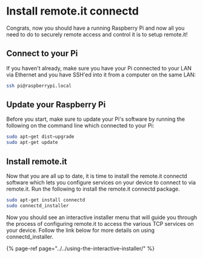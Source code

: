 # Install remote.it connectd

Congrats, now you should have a running Raspberry Pi and now all you need to do to securely remote access and control it is to setup remote.it!

## Connect to your Pi

If you haven't already, make sure you have your Pi connected to your LAN via Ethernet and you have SSH'ed into it from a computer on the same LAN:

```bash
ssh pi@raspberrypi.local
```

## Update your Raspberry Pi

Before you start, make sure to update your Pi's software by running the following on the command line which connected to your Pi:

```bash
sudo apt−get dist−upgrade
sudo apt-get update
```

## Install remote.it

Now that you are all up to date, it is time to install the remote.it connectd software which lets you configure services on your device to connect to via remote.it. Run the following to install the remote.it connectd package.

```bash
sudo apt-get install connectd
sudo connectd_installer
```

Now you should see an interactive installer menu that will guide you through the process of configuring remote.it to access the various TCP services on your device.  Follow the link below for more details on using connectd\_installer.

{% page-ref page="../../using-the-interactive-installer/" %}

